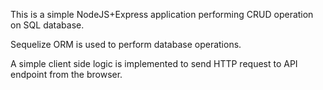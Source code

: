 This is a simple NodeJS+Express application performing CRUD operation on SQL database.





Sequelize ORM is used to perform database operations.



A simple client side logic is implemented to send HTTP request to API endpoint from the browser.



